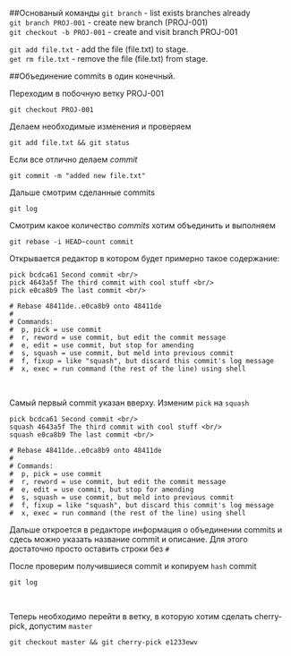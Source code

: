 ##Основаный команды
<code>git branch</code> - list exists branches already\
<code>git branch PROJ-001</code> - create new branch (PROJ-001)\
<code>git checkout -b PROJ-001</code> - create and visit branch PROJ-001

<code>git add file.txt</code> - add the file (file.txt) to stage.\
<code>get rm file.txt</code>  - remove the file (file.txt) from stage.


##Объединение commits в один конечный.

Переходим в побочную ветку PROJ-001
<br/>

<code>git checkout PROJ-001</code>

Делаем необходимые изменения и проверяем<br/>

<code>git add file.txt && git status</code>

Если все отлично делаем _commit_

<code>git commit -m "added new file.txt"</code>
<br/>

Дальше смотрим сделанные commits
<br/>

<code>git log</code>
<br/>

Смотрим какое количество _commits_ хотим объединить и выполняем
<br/>

<code>git rebase -i HEAD~count commit</code>
<br/>

Открывается редактор в котором будет примерно такое содержание:
```
pick bcdca61 Second commit <br/>
pick 4643a5f The third commit with cool stuff <br/>
pick e0ca8b9 The last commit <br/>

# Rebase 48411de..e0ca8b9 onto 48411de
#
# Commands:
#  p, pick = use commit
#  r, reword = use commit, but edit the commit message
#  e, edit = use commit, but stop for amending
#  s, squash = use commit, but meld into previous commit
#  f, fixup = like "squash", but discard this commit's log message
#  x, exec = run command (the rest of the line) using shell 
```
<BR/>

Самый первый commit указан вверху.
Изменим `pick` на `squash`

```
pick bcdca61 Second commit <br/>
squash 4643a5f The third commit with cool stuff <br/>
squash e0ca8b9 The last commit <br/>

# Rebase 48411de..e0ca8b9 onto 48411de
#
# Commands:
#  p, pick = use commit
#  r, reword = use commit, but edit the commit message
#  e, edit = use commit, but stop for amending
#  s, squash = use commit, but meld into previous commit
#  f, fixup = like "squash", but discard this commit's log message
#  x, exec = run command (the rest of the line) using shell 
```

Дальше откроется в редакторе информация о объединении commits и сдесь можно указать название commit и описание. Для этого достаточно просто оставить строки без `#`

После проверим получившиеся commit и копируем `hash` commit
<br/>

<code>git log</code>

<br/>

Теперь необходимо перейти в ветку, в которую хотим сделать cherry-pick, допустим `master`
<br/>

<code>git checkout master && git cherry-pick e1233ewv </code>

